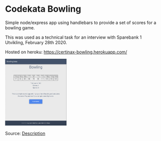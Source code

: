 # Codekata Bowling

Simple node/express app using handlebars to provide a set of scores for a bowling game.

This was used as a technical task for an interview with Sparebank 1 Utvikling, February 28th 2020.

Hosted on heroku: https://certinax-bowling.herokuapp.com/

<img width="200px" src="assets/showcase.png" alt="bowlingscore">

Source: [Description](http://codingdojo.org/kata/Bowling/?fbclid=IwAR096crcPVXYAmO5nRrwEDmMBFkAETQy7mEFXwS_E0ID_0vmlg34mPygBkA)
